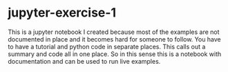 # jupyter-exercise-1
This is a jupyter notebook I created because most of the examples are not documented in place and it becomes hard for someone to follow. You have to have a tutorial and python code in separate places. This calls out a summary and code all in one place. So in this sense this is a notebook with documentation and can be used to run live examples.
